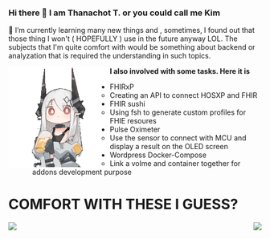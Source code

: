 ### Hi there 👋 I am Thanachot T. or you could call me Kim

🌱 I’m currently learning many new things and , sometimes, I found out that those thing I won't ( HOPEFULLY ) use in the future anyway LOL. 
The subjects that I'm quite comfort with would be something about backend or analyzation that is required the understanding in such topics. 

**I also involved with some tasks. Here it is**                                                <img align="left" src="img/mini_mudrock.gif">
  * FHIRxP 
    * Creating an API to connect HOSXP and FHIR
  * FHIR sushi
    * Using fsh to generate custom profiles for FHIE resoures                                  
  * Pulse Oximeter
    * Use the sensor to connect with MCU and display a result on the OLED screen
  * Wordpress Docker-Compose
    * Link a volme and container together for addons development purpose



COMFORT WITH THESE I GUESS?
==========================================================================================================================================

<img src="https://github-readme-stats.vercel.app/api?username=kimmchii&theme=radical&layout=compact" />    
<img align="right" src="https://github-readme-stats.vercel.app/api/top-langs/?username=kimmchii&theme=radical&layout=compact" />

<!--
**kimmchii/kimmchii** is a ✨ _special_ ✨ repository because its `README.md` (this file) appears on your GitHub profile.

Here are some ideas to get you started:

- 🔭 I’m currently working on ...
- 🌱 I’m currently learning ...
- 👯 I’m looking to collaborate on ...
- 🤔 I’m looking for help with ...
- 💬 Ask me about ...
- 📫 How to reach me: ...
- 😄 Pronouns: ...
- ⚡ Fun fact: ...
-->
